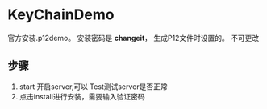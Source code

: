 # KeyChainDemo

官方安装.p12demo。 安装密码是 **changeit**， 生成P12文件时设置的。 不可更改


## 步骤

1. start 开启server,可以 Test测试server是否正常
2. 点击install进行安装，需要输入验证密码
